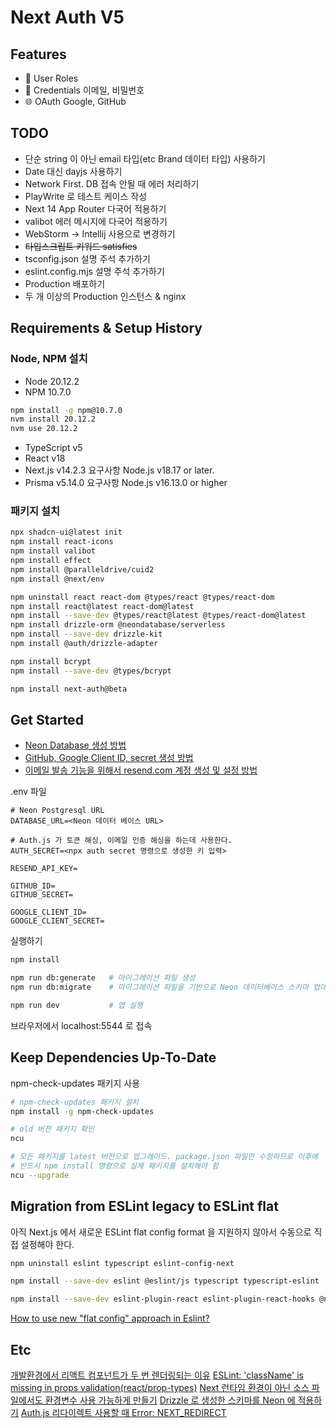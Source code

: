 # Next Auth V5

## Features
- 👥 User Roles
- 🔑 Credentials 이메일, 비밀번호
- 🌐 OAuth Google, GitHub

## TODO
- 단순 string 이 아닌 email 타입(etc Brand 데이터 타입) 사용하기 
- Date 대신 dayjs 사용하기
- Network First. DB 접속 안될 때 에러 처리하기
- PlayWrite 로 테스트 케이스 작성
- Next 14 App Router 다국어 적용하기
- valibot 에러 메시지에 다국어 적용하기
- WebStorm -> Intellij 사용으로 변경하기
- ~~타입스크립트 키워드 satisfies~~
- tsconfig.json 설명 주석 추가하기
- eslint.config.mjs 설명 주석 추가하기
- Production 배포하기
- 두 개 이상의 Production 인스턴스 & nginx

## Requirements & Setup History

### Node, NPM 설치
- Node 20.12.2
- NPM 10.7.0

```bash
npm install -g npm@10.7.0
nvm install 20.12.2
nvm use 20.12.2
```

- TypeScript v5
- React v18
- Next.js v14.2.3 요구사항 Node.js v18.17 or later.
- Prisma v5.14.0 요구사항 Node.js v16.13.0 or higher

### 패키지 설치
```bash
npx shadcn-ui@latest init
npm install react-icons
npm install valibot
npm install effect
npm install @paralleldrive/cuid2
npm install @next/env

npm uninstall react react-dom @types/react @types/react-dom
npm install react@latest react-dom@latest
npm install --save-dev @types/react@latest @types/react-dom@latest
npm install drizzle-orm @neondatabase/serverless
npm install --save-dev drizzle-kit
npm install @auth/drizzle-adapter

npm install bcrypt
npm install --save-dev @types/bcrypt

npm install next-auth@beta
```

## Get Started
- [Neon Database 생성 방법](https://youtu.be/1MTyCvS05V4?si=i_ySKrYdUkT6PndY&t=6285)  
- [GitHub, Google Client ID, secret 생성 방법](https://youtu.be/1MTyCvS05V4?si=BIS2j_AhBhJPraFx&t=12144)  
- [이메일 발송 기능을 위해서 resend.com 계정 생성 및 설정 방법](https://youtu.be/1MTyCvS05V4?si=11wSLdQjc_7Mj_3x&t=14919)

.env 파일
```shell
# Neon Postgresql URL
DATABASE_URL=<Neon 데이터 베이스 URL>

# Auth.js 가 토큰 해싱, 이메일 인증 해싱을 하는데 사용한다.
AUTH_SECRET=<npx auth secret 명령으로 생성한 키 입력>

RESEND_API_KEY=

GITHUB_ID=
GITHUB_SECRET=

GOOGLE_CLIENT_ID=
GOOGLE_CLIENT_SECRET=
```

실행하기
```bash
npm install

npm run db:generate   # 마이그레이션 파일 생성
npm run db:migrate    # 마이그레이션 파일을 기반으로 Neon 데이터베이스 스키마 업데이트

npm run dev           # 앱 실행  
```
브라우저에서 localhost:5544 로 접속

## Keep Dependencies Up-To-Date
npm-check-updates 패키지 사용 
```bash
# npm-check-updates 패키지 설치
npm install -g npm-check-updates      

# old 버전 패키지 확인
ncu

# 모든 패키지를 latest 버전으로 업그레이드. package.json 파일만 수정하므로 이후에 
# 반드시 npm install 명령으로 실제 패키지를 설치해야 함
ncu --upgrade 
```

## Migration from ESLint legacy to ESLint flat
아직 Next.js 에서 새로운 ESLint flat config format 을 지원하지 않아서 수동으로 직접 설정해야 한다.
```bash
npm uninstall eslint typescript eslint-config-next

npm install --save-dev eslint @eslint/js typescript typescript-eslint

npm install --save-dev eslint-plugin-react eslint-plugin-react-hooks @next/eslint-plugin-next
```
[How to use new "flat config" approach in Eslint?](https://github.com/vercel/next.js/discussions/49337)

## Etc
[개발환경에서 리액트 컴포넌트가 두 번 렌더링되는 이유](https://youtu.be/1MTyCvS05V4?si=4kCo6jAu-mqvYP5e&t=16260)
[ESLint: 'className' is missing in props validation(react/prop-types)](https://github.com/jsx-eslint/eslint-plugin-react/issues/3284#issuecomment-2021754931)
[Next 런타임 환경이 아닌 소스 파일에서도 환경변수 사용 가능하게 만들기](https://nextjs.org/docs/app/building-your-application/configuring/environment-variables)
[Drizzle 로 생성한 스키마를 Neon 에 적용하기](https://neon.tech/docs/guides/drizzle-migrations)
[Auth.js 리다이렉트 사용할 때 Error: NEXT_REDIRECT](https://github.com/nextauthjs/next-auth/discussions/9389#discussioncomment-9477692)
